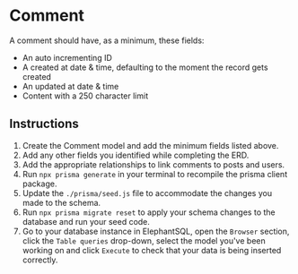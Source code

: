 # Comment

A comment should have, as a minimum, these fields:
- An auto incrementing ID
- A created at date & time, defaulting to the moment the record gets created
- An updated at date & time
- Content with a 250 character limit

## Instructions

1. Create the Comment model and add the minimum fields listed above.
2. Add any other fields you identified while completing the ERD.
3. Add the appropriate relationships to link comments to posts and users.
4. Run `npx prisma generate` in your terminal to recompile the prisma client package.
5. Update the `./prisma/seed.js` file to accommodate the changes you made to the schema.
6. Run `npx prisma migrate reset` to apply your schema changes to the database and run your seed code.
7. Go to your database instance in ElephantSQL, open the `Browser` section, click the `Table queries` drop-down, select the model you've been working on and click `Execute` to check that your data is being inserted correctly.